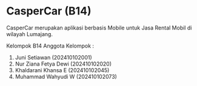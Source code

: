 # CasperCar (B14)

CasperCar merupakan aplikasi berbasis Mobile untuk Jasa Rental Mobil di wilayah Lumajang. 

Kelompok B14
Anggota Kelompok :
1. Juni Setiawan          (202410102001)
2. Nur Ziana Fetya Dewi   (202410102020)
3. Khaldarani Khansa E    (202410102045)
4. Muhammad Wahyudi W     (202410102073)
